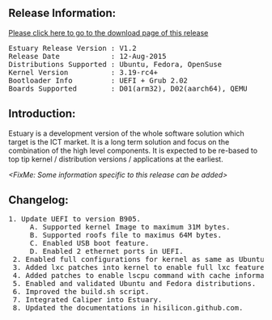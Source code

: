 <h2><strong>Release Information:</strong></h2>
<a href="https://open-estuary.github.io/2015/11/16/binary-download/"target="_blank">Please click here to go to the download page of this release</a>
<pre>Estuary Release Version : V1.2
Release Date            : 12-Aug-2015
Distributions Supported : Ubuntu, Fedora, OpenSuse
Kernel Version          : 3.19-rc4+
Bootloader Info         : UEFI + Grub 2.02
Boards Supported        : D01(arm32), D02(aarch64), QEMU</pre>
<h2><strong>Introduction:</strong></h2>
Estuary is a development version of the whole software solution which target is the ICT market. It is a long term solution and focus on the combination of the high level components. It is expected to be re-based to top tip kernel / distribution versions / applications at the earliest.

<em>&lt;FixMe: Some information specific to this release can be added&gt;</em>
<h2>Changelog:</h2>
<pre>1. Update UEFI to version B905.
     A. Supported kernel Image to maximum 31M bytes.
     B. Supported roofs file to maximus 64M bytes.
     C. Enabled USB boot feature.
     D. Enabled 2 ethernet ports in UEFI.
 2. Enabled full configurations for kernel as same as Ubuntu vivid.
 3. Added lxc patches into kernel to enable full lxc features.
 4. Added patches to enable lscpu command with cache information.
 5. Enabled and validated Ubuntu and Fedora distributions.
 6. Improved the build.sh script.
 7. Integrated Caliper into Estuary.
 8. Updated the documentations in hisilicon.github.com.</pre>
